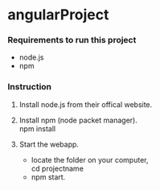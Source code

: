 # angularProject

### Requirements to run this project

* node.js
* npm

### Instruction
1) Install node.js from their offical website.

2) Install npm (node packet manager).<br/>
   npm install

4) Start the webapp.
    * locate the folder on your computer, <br/>
      cd projectname
    * npm start.

